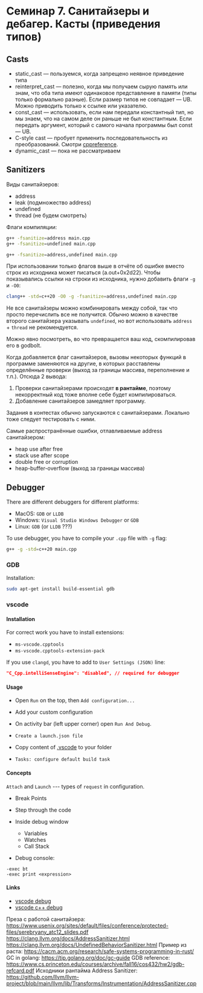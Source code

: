 # Семинар 7. Санитайзеры и дебагер. Касты (приведения типов)

## Casts

- static_cast &mdash; пользуемся, когда запрещено неявное приведение типа
- reinterpret_cast &mdash; полезно, когда мы получаем сырую память или знам, что оба типа имеют одинаковое представление в памяти (типы только формально разные). Если размер типов не совпадает &mdash; UB. Можно приводить только к ссылке или указателю.
- const_cast &mdash; использовать, если нам передали константный тип, но мы знаем, что на самом деле он раньше не был константным. Если передать аргумент, который с самого начала программы был const &mdash; UB.
- C-style cast &mdash; пробует применить последовательность из преобразований. Смотри [cppreference](https://en.cppreference.com/w/cpp/language/explicit_cast).
- dynamic_cast &mdash; пока не рассматриваем

## Sanitizers

Виды санитайзеров:

- address
- leak (подмножество address)
- undefined
- thread (не будем смотреть)

Флаги компиляции:

```bash
g++ -fsanitize=address main.cpp
g++ -fsanitize=undefined main.cpp

g++ -fsanitize=address,undefined main.cpp
```

При использовании только флагов выше в отчёте об ошибке вместо строк из исходника может писаться (a.out+0x2d22). Чтобы показывались ссылки на строки из исходника, нужно добавить флаги `-g` и `-O0`:

```bash
clang++ -std=c++20 -O0 -g -fsanitize=address,undefined main.cpp
```

Не все санитайзеры можно комбинировать между собой, так что просто перечислить все не получится. Обычно можно в качестве второго санитайзера указывать `undefined`, но вот использовать `address` + `thread` не рекомендуется.

Можно явно посмотреть, во что превращается ваш код, скомпилировав его в godbolt.

Когда добавляется флаг санитайзеров, вызовы некоторых функций в программе заменяются на другие, в которых расставлены определённые проверки (выход за границы массива, переполнение и т.п.). Отсюда 2 вывода:

1) Проверки санитайзерами происходят **в рантайме**, поэтому некорректный код тоже вполне себе будет компилироваться.
2) Добавление санитайзеров замедляет программу.

Задания в контестах обычно запускаются с санитайзерами. Локально тоже следует тестировать с ними.

Самые распространённые ошибки, отлавливаемые address санитайзером:

- heap use after free
- stack use after scope
- double free or corruption
- heap-buffer-overflow (выход за границы массива)

## Debugger

There are different debuggers for different platforms:

- MacOS: `GDB` or `LLDB`
- Windows: `Visual Studio Windows Debugger` or `GDB`
- Linux: `GDB` (or `LLDB` ???)

To use debugger, you have to compile your `.cpp` file with `-g` flag:

```bash
g++ -g -std=c++20 main.cpp
```

### GDB

Installation:

```bash
sudo apt-get install build-essential gdb
```

### vscode

#### Installation

For correct work you have to install extensions:

- `ms-vscode.cpptools`
- `ms-vscode.cpptools-extension-pack`

If you use `clangd`, you have to add to `User Settings (JSON)` line:

```json
"C_Cpp.intelliSenseEngine": "disabled", // required for debugger
```

#### Usage

- Open `Run` on the top, then `Add configuration...`
- Add your custom configuration

- On activity bar (left upper corner) open `Run And Debug`.
- `Create a launch.json file`
- Copy content of [.vscode](./vscode/.vscode) to your folder
- `Tasks: configure default build task`


#### Concepts

`Attach` and `Launch` --- types of `request` in configuration.

- Break Points
- Step through the code
- Inside debug window
  - Variables
  - Watches
  - Call Stack

- Debug console:

```text
-exec bt
-exec print <expression>
```

#### Links

- [vscode debug](https://code.visualstudio.com/docs/editor/debugging)
- [vscode c++ debug](https://code.visualstudio.com/docs/cpp/launch-json-reference)


Преза с работой санитайзера: <https://www.usenix.org/sites/default/files/conference/protected-files/serebryany_atc12_slides.pdf>
<https://clang.llvm.org/docs/AddressSanitizer.html>
<https://clang.llvm.org/docs/UndefinedBehaviorSanitizer.html>
Пример из раста: <https://cacm.acm.org/research/safe-systems-programming-in-rust/>
GC in golang: <https://tip.golang.org/doc/gc-guide>
GDB reference: <https://www.cs.princeton.edu/courses/archive/fall16/cos432/hw2/gdb-refcard.pdf>
Исходники рантайма Address Sanitizer: <https://github.com/llvm/llvm-project/blob/main/llvm/lib/Transforms/Instrumentation/AddressSanitizer.cpp>
